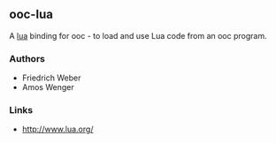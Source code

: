 ## ooc-lua

A [lua][lua] binding for ooc - to load and use Lua code from an ooc program.

[lua]: http://www.lua.org/

### Authors

  * Friedrich Weber
  * Amos Wenger

### Links

  * <http://www.lua.org/>

